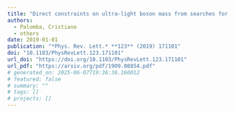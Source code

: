 ```yaml
---
title: "Direct constraints on ultra-light boson mass from searches for continuous gravitational waves"
authors:
  - Palomba, Cristiano
  - others
date: 2019-01-01
publication: "*Phys. Rev. Lett.* **123** (2019) 171101"
doi: "10.1103/PhysRevLett.123.171101"
url_doi: "https://doi.org/10.1103/PhysRevLett.123.171101"
url_pdf: "https://arxiv.org/pdf/1909.08854.pdf"
# generated_on: 2025-06-07T19:36:36.160012
# featured: false
# summary: ""
# tags: []
# projects: []
---
```

